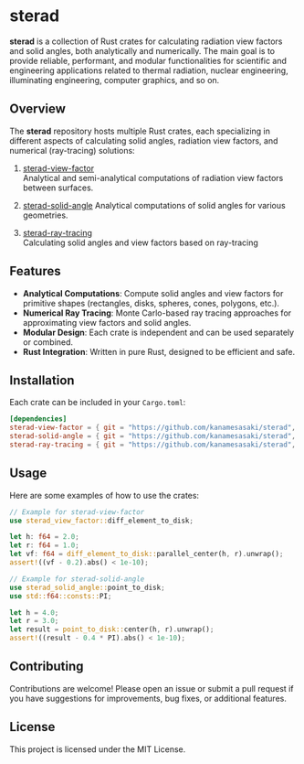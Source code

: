 # sterad

**sterad** is a collection of Rust crates for calculating radiation view factors and solid angles, both analytically and numerically. 
The main goal is to provide reliable, performant, and modular functionalities for scientific and engineering applications related to thermal radiation, nuclear engineering, illuminating engineering, computer graphics, and so on. 

## Overview

The **sterad** repository hosts multiple Rust crates, each specializing in different aspects of calculating solid angles, radiation view factors, and numerical (ray-tracing) solutions:

1. [sterad-view-factor](./crates/sterad-view-factor)  
   Analytical and semi-analytical computations of radiation view factors between surfaces.

2. [sterad-solid-angle](./crates/sterad-solid-angle)
   Analytical computations of solid angles for various geometries.

3. [sterad-ray-tracing](./crates/sterad-ray-tracing)  
   Calculating solid angles and view factors based on ray-tracing

## Features

- **Analytical Computations**: Compute solid angles and view factors for primitive shapes (rectangles, disks, spheres, cones, polygons, etc.).
- **Numerical Ray Tracing**: Monte Carlo-based ray tracing approaches for approximating view factors and solid angles.
- **Modular Design**: Each crate is independent and can be used separately or combined.
- **Rust Integration**: Written in pure Rust, designed to be efficient and safe.


## Installation

Each crate can be included in your `Cargo.toml`:

```toml
[dependencies]
sterad-view-factor = { git = "https://github.com/kanamesasaki/sterad", package = "sterad-view-factor" }
sterad-solid-angle = { git = "https://github.com/kanamesasaki/sterad", package = "sterad-solid-angle" }
sterad-ray-tracing = { git = "https://github.com/kanamesasaki/sterad", package = "sterad-ray-tracing" }
```

## Usage

Here are some examples of how to use the crates:

```rust
// Example for sterad-view-factor
use sterad_view_factor::diff_element_to_disk;

let h: f64 = 2.0;
let r: f64 = 1.0;
let vf: f64 = diff_element_to_disk::parallel_center(h, r).unwrap();
assert!((vf - 0.2).abs() < 1e-10);
```

```rust
// Example for sterad-solid-angle
use sterad_solid_angle::point_to_disk;
use std::f64::consts::PI;

let h = 4.0;
let r = 3.0;
let result = point_to_disk::center(h, r).unwrap();
assert!((result - 0.4 * PI).abs() < 1e-10);
```

## Contributing

Contributions are welcome! Please open an issue or submit a pull request if you have suggestions for improvements, bug fixes, or additional features.

## License

This project is licensed under the MIT License.
